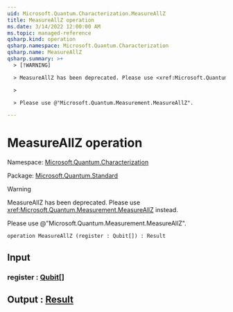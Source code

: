 ```yaml
---
uid: Microsoft.Quantum.Characterization.MeasureAllZ
title: MeasureAllZ operation
ms.date: 3/14/2022 12:00:00 AM
ms.topic: managed-reference
qsharp.kind: operation
qsharp.namespace: Microsoft.Quantum.Characterization
qsharp.name: MeasureAllZ
qsharp.summary: >+
  > [!WARNING]

  > MeasureAllZ has been deprecated. Please use <xref:Microsoft.Quantum.Measurement.MeasureAllZ> instead.

  >

  > Please use @"Microsoft.Quantum.Measurement.MeasureAllZ".

---
```


# MeasureAllZ operation

Namespace: [Microsoft.Quantum.Characterization](xref:Microsoft.Quantum.Characterization)

Package: [Microsoft.Quantum.Standard](https://nuget.org/packages/Microsoft.Quantum.Standard)


> [!WARNING]
> MeasureAllZ has been deprecated. Please use <xref:Microsoft.Quantum.Measurement.MeasureAllZ> instead.
>
> Please use @"Microsoft.Quantum.Measurement.MeasureAllZ".



```qsharp
operation MeasureAllZ (register : Qubit[]) : Result
```


## Input

### register : [Qubit](xref:microsoft.quantum.qsharp.valueliterals#qubit-literals)[]





## Output : [Result](xref:microsoft.quantum.qsharp.valueliterals#result-literal)

